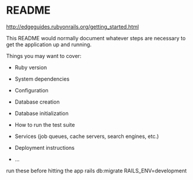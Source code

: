 # README

http://edgeguides.rubyonrails.org/getting_started.html

This README would normally document whatever steps are necessary to get the
application up and running.

Things you may want to cover:

* Ruby version

* System dependencies


* Configuration

* Database creation

* Database initialization

* How to run the test suite

* Services (job queues, cache servers, search engines, etc.)

* Deployment instructions

* ...


run these before hitting the app
rails db:migrate RAILS_ENV=development